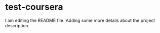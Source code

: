 # test-coursera

I am editing the README file. Adding some more details about the project description.
